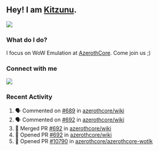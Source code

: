 ## Hey! I am [Kitzunu](https://Github.com/Kitzunu).

<!--<a href="https://github-readme-stats.kitzunu.vercel.app/api?username=Kitzunu&show_icons=true&theme=dark">
  <img align="center" src="https://github-readme-stats.kitzunu.vercel.app/api?username=Kitzunu&show_icons=true&theme=dark" />
</a>-->
<a href="https://github-readme-stats.kitzunu.vercel.app/api?username=Kitzunu&show_icons=true&theme=dark">
  <img align="center" src="https://github-readme-stats.vercel.app/api/top-langs/?username=Kitzunu&layout=compact&theme=dark" />
</a>

### What do I do?

I focus on WoW Emulation at [AzerothCore](https://Github.com/AzerothCore). Come join us ;)

### Connect with me
[![](https://img.shields.io/badge/AzerothCore%20Discord-Connect%20with%20me!-green)](https://discord.com/invite/gkt4y2x)

### Recent Activity

<!--START_SECTION:activity-->
1. 🗣 Commented on [#689](https://github.com/azerothcore/wiki/issues/689) in [azerothcore/wiki](https://github.com/azerothcore/wiki)
2. 🗣 Commented on [#692](https://github.com/azerothcore/wiki/issues/692) in [azerothcore/wiki](https://github.com/azerothcore/wiki)
3. 🎉 Merged PR [#692](https://github.com/azerothcore/wiki/pull/692) in [azerothcore/wiki](https://github.com/azerothcore/wiki)
4. 💪 Opened PR [#692](https://github.com/azerothcore/wiki/pull/692) in [azerothcore/wiki](https://github.com/azerothcore/wiki)
5. 💪 Opened PR [#10790](https://github.com/azerothcore/azerothcore-wotlk/pull/10790) in [azerothcore/azerothcore-wotlk](https://github.com/azerothcore/azerothcore-wotlk)
<!--END_SECTION:activity-->
